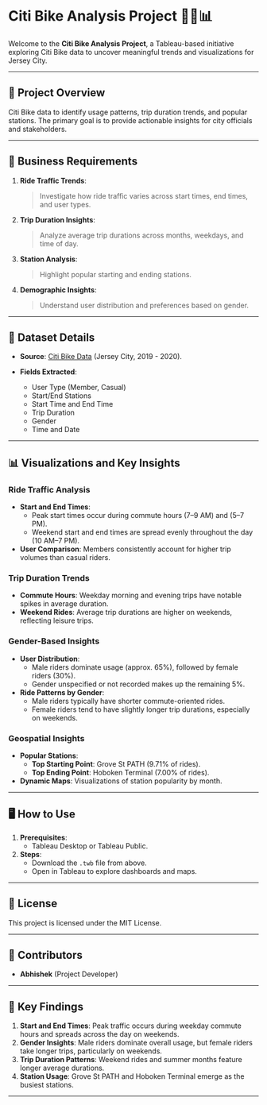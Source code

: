 # Citi Bike Analysis Project 🚴‍♀️📊

Welcome to the **Citi Bike Analysis Project**, a Tableau-based initiative exploring Citi Bike data to uncover meaningful trends and visualizations for Jersey City.

---

## 🚀 Project Overview
Citi Bike data to identify usage patterns, trip duration trends, and popular stations. The primary goal is to provide actionable insights for city officials and stakeholders.

---

## 📂 Business Requirements
1. **Ride Traffic Trends**: 
   > Investigate how ride traffic varies across start times, end times, and user types.
2. **Trip Duration Insights**: 
   > Analyze average trip durations across months, weekdays, and time of day.
3. **Station Analysis**: 
   > Highlight popular starting and ending stations.
4. **Demographic Insights**: 
   > Understand user distribution and preferences based on gender.

---

## 📁 Dataset Details
- **Source**: [Citi Bike Data](https://citibikenyc.com/system-data) (Jersey City, 2019 - 2020).

- **Fields Extracted**:
  - User Type (Member, Casual)
  - Start/End Stations
  - Start Time and End Time
  - Trip Duration
  - Gender
  - Time and Date

---

## 📊 Visualizations and Key Insights

### **Ride Traffic Analysis**
- **Start and End Times**:
  - Peak start times occur during commute hours (7–9 AM) and (5–7 PM).
  - Weekend start and end times are spread evenly throughout the day (10 AM–7 PM).
- **User Comparison**: Members consistently account for higher trip volumes than casual riders.

### **Trip Duration Trends**
- **Commute Hours**: Weekday morning and evening trips have notable spikes in average duration.
- **Weekend Rides**: Average trip durations are higher on weekends, reflecting leisure trips.

### **Gender-Based Insights**
- **User Distribution**:
  - Male riders dominate usage (approx. 65%), followed by female riders (30%).
  - Gender unspecified or not recorded makes up the remaining 5%.
- **Ride Patterns by Gender**:
  - Male riders typically have shorter commute-oriented rides.
  - Female riders tend to have slightly longer trip durations, especially on weekends.


### **Geospatial Insights**
- **Popular Stations**:
  - **Top Starting Point**: Grove St PATH (9.71% of rides).
  - **Top Ending Point**: Hoboken Terminal (7.00% of rides).
- **Dynamic Maps**: Visualizations of station popularity by month.

---

## 🖥️ How to Use
1. **Prerequisites**:
   - Tableau Desktop or Tableau Public.
2. **Steps**:
   - Download the `.twb` file from above.
   - Open in Tableau to explore dashboards and maps.

---

## 📝 License
This project is licensed under the MIT License.

---

## 👥 Contributors
- **Abhishek** (Project Developer)

---

## 🔑 Key Findings
1. **Start and End Times**: Peak traffic occurs during weekday commute hours and spreads across the day on weekends.
2. **Gender Insights**: Male riders dominate overall usage, but female riders take longer trips, particularly on weekends.
3. **Trip Duration Patterns**: Weekend rides and summer months feature longer average durations.
4. **Station Usage**: Grove St PATH and Hoboken Terminal emerge as the busiest stations.

---